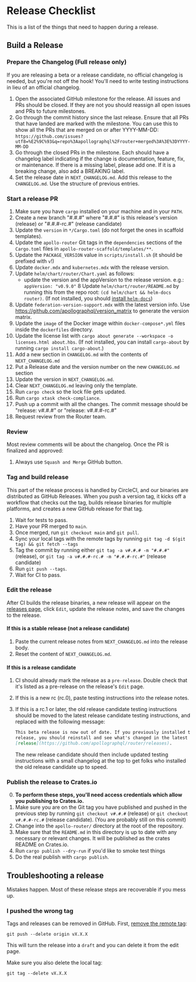 Release Checklist
=================

This is a list of the things that need to happen during a release.

Build a Release
---------------

### Prepare the Changelog (Full release only)

If you are releasing a beta or a release candidate, no official changelog is
needed, but you're not off the hook! You'll need to write testing instructions
in lieu of an official changelog.

1. Open the associated GitHub milestone for the release. All issues and PRs should be closed. If
    they are not you should reassign all open issues and PRs to future
    milestones.
2. Go through the commit history since the last release. Ensure that all PRs
    that have landed are marked with the milestone. You can use this to
    show all the PRs that are merged on or after YYYY-MM-DD:
    `https://github.com/issues?utf8=%E2%9C%93&q=repo%3Aapollographql%2Frouter+merged%3A%3E%3DYYYY-MM-DD`
3. Go through the closed PRs in the milestone. Each should have a changelog
    label indicating if the change is documentation, feature, fix, or
    maintenance. If there is a missing label, please add one. If it is a
    breaking change, also add a BREAKING label.
4. Set the release date in `NEXT_CHANGELOG.md`. Add this release to the
    `CHANGELOG.md`. Use the structure of previous entries.

### Start a release PR

1. Make sure you have `cargo` installed on your machine and in your `PATH`.
2. Create a new branch "#.#.#" where "#.#.#" is this release's version
    (release) or "#.#.#-rc.#" (release candidate)
3. Update the `version` in `*/Cargo.toml` (do not forget the ones in scaffold templates).
4. Update the `apollo-router` Git tags in the `dependencies` sections of the `Cargo.toml` files in `apollo-router-scaffold/templates/**`.
5. Update the `PACKAGE_VERSION` value in `scripts/install.sh` (it should be prefixed with `v`!)
6. Update `docker.mdx` and `kubernetes.mdx` with the release version.
7. Update `helm/chart/router/Chart.yaml` as follows:
   - update the version and the appVersion to the release version. e.g.: `appVersion: "v0.9.0"`
8 Update `helm/chart/router/README.md` by running this from the repo root: `(cd helm/chart && helm-docs router)`.
  (If not installed, you should [install `helm-docs`](https://github.com/norwoodj/helm-docs))
9. Update `federation-version-support.mdx` with the latest version info. Use https://github.com/apollographql/version_matrix to generate the version matrix.
10. Update the `image` of the Docker image within `docker-compose*.yml` files inside the `dockerfiles` directory.
11. Update the license list with `cargo about generate --workspace -o licenses.html about.hbs`.
    (If not installed, you can install `cargo-about` by running `cargo install cargo-about`.)
12. Add a new section in `CHANGELOG.md` with the contents of `NEXT_CHANGELOG.md`
13. Put a Release date and the version number on the new `CHANGELOG.md` section
14. Update the version in `NEXT_CHANGELOG.md`.
15. Clear `NEXT_CHANGELOG.md` leaving only the template.
16. Run `cargo check` so the lock file gets updated.
17. Run `cargo xtask check-compliance`.
18. Push up a commit with all the changes. The commit message should be "release: v#.#.#" or "release: v#.#.#-rc.#"
19. Request review from the Router team.

### Review

Most review comments will be about the changelog. Once the PR is finalized and
approved:

1.  Always use `Squash and Merge` GitHub button.

### Tag and build release

This part of the release process is handled by CircleCI, and our binaries are
distributed as GitHub Releases. When you push a version tag, it kicks off a
workflow that checks out the tag, builds release binaries for multiple
platforms, and creates a new GitHub release for that tag.

1.  Wait for tests to pass.
2.  Have your PR merged to `main`.
3.  Once merged, run `git checkout main` and `git pull`.
4.  Sync your local tags with the remote tags by running
    `git tag -d $(git tag) && git fetch --tags`
5.  Tag the commit by running either `git tag -a v#.#.# -m "#.#.#"` (release),
    or `git tag -a v#.#.#-rc.# -m "#.#.#-rc.#"` (release candidate)
6.  Run `git push --tags`.
7.  Wait for CI to pass.

### Edit the release

After CI builds the release binaries, a new release will appear on the
[releases page](https://github.com/apollographql/router/releases), click
`Edit`, update the release notes, and save the changes to the release.

#### If this is a stable release (not a release candidate)

1. Paste the current release notes from `NEXT_CHANGELOG.md` into the release body.
2. Reset the content of `NEXT_CHANGELOG.md`.

#### If this is a release candidate

1.  CI should already mark the release as a `pre-release`. Double check that
    it's listed as a pre-release on the release's `Edit` page.
2.  If this is a new rc (rc.0), paste testing instructions into the release
    notes.
3.  If this is a rc.1 or later, the old release candidate testing instructions
    should be moved to the latest release candidate testing instructions, and
    replaced with the following message:

    ```markdown
    This beta release is now out of date. If you previously installed this
    release, you should reinstall and see what's changed in the latest
    [release](https://github.com/apollographql/router/releases).
    ```

    The new release candidate should then include updated testing instructions
    with a small changelog at the top to get folks who installed the old
    release candidate up to speed.

### Publish the release to Crates.io

0. **To perform these steps, you'll need access credentials which allow you publishing to Crates.io.**
1. Make sure you are on the Git tag you have published and pushed in the previous step by running `git checkout v#.#.#` (release) or `git checkout v#.#.#-rc.#` (release candidate).  (You are probably still on this commit)
2. Change into the `apollo-router/` directory at the root of the repository.
3. Make sure that the `README.md` in this directory is up to date with any necessary or relevant changes.  It will be published as the crates README on Crates.io.
4. Run `cargo publish --dry-run` if you'd like to smoke test things
5. Do the real publish with `cargo publish`.

Troubleshooting a release
-------------------------

Mistakes happen. Most of these release steps are recoverable if you mess up.

### I pushed the wrong tag

Tags and releases can be removed in GitHub. First,
[remove the remote tag](https://stackoverflow.com/questions/5480258/how-to-delete-a-remote-tag):

```console
git push --delete origin vX.X.X
```

This will turn the release into a `draft` and you can delete it from the edit
page.

Make sure you also delete the local tag:

```console
git tag --delete vX.X.X
```
